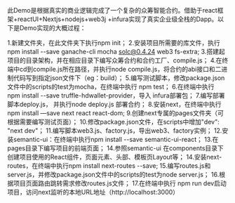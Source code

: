 此Demo是根据真实的商业逻辑完成了一个复杂的众筹智能合约。借助于react框架+reactUI+Nextjs+nodejs+web3j +infura实现了真实企业级全栈的Dapp。以下是Demo实现的大概过程：

1.新建文件夹，在此文件夹下执行npm init；
2.安装项目所需要的库文件，执行npm install --save ganache-cli mocha solc@0.4.24 web3 fs-extra;
3.搭建起项目的目录架构，并在相应目录下编写众筹合约和合约工厂、compile.js；
4.在终端中cd到compile.js所在路径，并执行node compile.js，将合约的abi接口和二进制代码写到指定json文件下（eg：build）；
5.编写测试脚本，修改package.json文件中的scripts的test为mocha，在终端中执行 npm test；
6.在终端中执行 npm install --save truffle-hdwallet-provider，导入 infura部署包；
7.编写部署脚本deploy.js， 并执行node deploy.js 部署合约；
8.安装next，在终端中执行npm install —save next react react-dom;
9.创建next专属的pages文件夹（可根据需要编写测试页面）；
10.修改package.json文件，在scripts中增加"dev": "next dev"；
11.编写脚本web3.js、factory.js，导出web3、factory实例；
12.安装semantic-ui：在终端中执行npm install --save semantic-ui-react；
13.在pages目录下编写项目的前端页面；
14.参照semantic-ui 在components目录下创建项目使用的React组件，页面元素、头部、模板页Layout等；
14.安装next-routes，在终端中执行npm install next-routes --save;
15.编写routes.js和server.js，并修改package.json文件中的scripts的test为node server.js；
16.根据项目页面路由跳转需求修改routes.js文件；
17.在终端中执行 npm run dev启动项目，访问next监听的本地URL地址（http://localhost:3000）